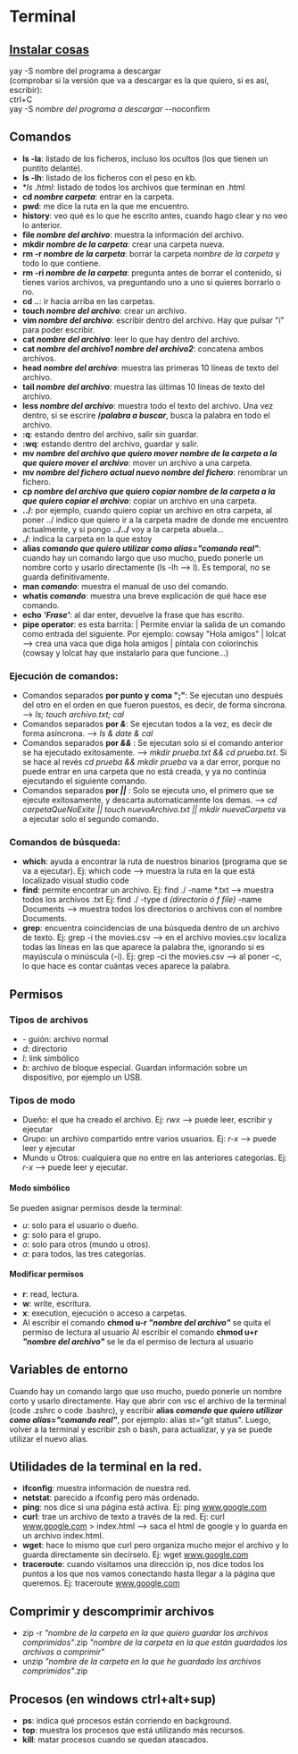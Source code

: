 # Terminal

## [Instalar cosas](https://aur.archlinux.org/)
   yay -S nombre del programa a descargar\
      (comprobar si la versión que va a descargar es la que quiero, si es así, escribir):\
   ctrl+C\
   yay -S *nombre del programa a descargar* --noconfirm

## Comandos
   - **ls -la**: listado de los ficheros, incluso los ocultos (los que tienen un puntito delante).
   - **ls -lh**: listado de los ficheros con el peso en kb.
   - **ls *.html**: listado de todos los archivos que terminan en .html
   - **cd *nombre carpeta***: entrar en la carpeta.
   - **pwd**: me dice la ruta en la que me encuentro.
   - **history**: veo qué es lo que he escrito antes, cuando hago clear y no veo lo anterior.
   - **file *nombre del archivo***: muestra la información del archivo.
   - **mkdir *nombre de la carpeta***: crear una carpeta nueva.
   - **rm -r *nombre de la carpeta***: borrar la carpeta *nombre de la carpeta* y todo lo que contiene.
   - **rm -ri *nombre de la carpeta***: pregunta antes de borrar el contenido, si tienes varios archivos, va preguntando uno a uno si quieres borrarlo o no.
   - **cd ..**: ir hacia arriba en las carpetas.
   - **touch *nombre del archivo***: crear un archivo.
   - **vim *nombre del archivo***: escribir dentro del archivo. Hay que pulsar "i" para poder escribir.
   - **cat *nombre del archivo***: leer lo que hay dentro del archivo.
   - **cat *nombre del archivo1* *nombre del archivo2***: concatena ambos archivos.
   - **head *nombre del archivo***: muestra las primeras 10 líneas de texto del archivo.
   - **tail *nombre del archivo***: muestra las últimas 10 líneas de texto del archivo.
   - **less *nombre del archivo***: muestra todo el texto del archivo. Una vez dentro, si se escrire **/*palabra a buscar***, busca la palabra en todo el archivo.
   - **:q**: estando dentro del archivo, salir sin guardar.
   - **:wq**: estando dentro del archivo, guardar y salir.
   - **mv *nombre del archivo que quiero mover* *nombre de la carpeta a la que quiero mover el archivo***: mover un archivo a una carpeta.
   - **mv *nombre del fichero actual* *nuevo nombre del fichero***: renombrar un fichero.
   - **cp *nombre del archivo que quiero copiar* *nombre de la carpeta a la que quiero copiar el archivo***: copiar un archivo en una carpeta.
   - **../**: por ejemplo, cuando quiero copiar un archivo en otra carpeta, al poner ../ indico que quiero ir a la carpeta madre de donde me encuentro actualmente, y si pongo **../../** voy a la carpeta abuela...
   - **./**: indica la carpeta en la que estoy
   - **alias *comando que quiero utilizar como alias*=*"comando real"***: cuando hay un comando largo que uso mucho, puedo ponerle un nombre corto y usarlo directamente (ls -lh --> l). Es temporal, no se guarda definitivamente.
   - **man *comando***: muestra el manual de uso del comando.
   - **whatis *comando***: muestra una breve explicación de qué hace ese comando.
   - **echo *'Frase'***: al dar enter, devuelve la frase que has escrito.
   - **pipe operator**: es esta barrita: | Permite enviar la salida de un comando como entrada del siguiente. Por ejemplo: cowsay "Hola amigos" | lolcat --> crea una vaca que diga hola amigos | píntala con colorinchis (cowsay y lolcat hay que instalarlo para que funcione...)

### Ejecución de comandos:
   - Comandos separados **por punto y coma ";"**: Se ejecutan uno después del otro en el orden en que fueron puestos, es decir, de forma síncrona. --> *ls; touch archivo.txt; cal* 
   - Comandos separados **por *&***: Se ejecutan todos a la vez, es decir de forma asíncrona. --> *ls & date & cal* 
   - Comandos separados **por *&&*** : Se ejecutan solo si el comando anterior se ha ejecutado exitosamente. --> *mkdir prueba.txt && cd prueba.txt*. Si se hace al revés *cd prueba && mkdir prueba* va a dar error, porque no puede entrar en una carpeta que no está creada, y ya no continúa ejecutando el siguiente comando.
   - Comandos separados **por *||*** : Solo se ejecuta uno, el primero que se ejecute exitosamente, y descarta automaticamente los demas. --> *cd carpetaQueNoExite || touch nuevoArchivo.txt || mkdir nuevaCarpeta* va a ejecutar solo el segundo comando.

### Comandos de búsqueda:
   - **which**: ayuda a encontrar la ruta de nuestros binarios (programa que se va a ejecutar). Ej: which code --> muestra la ruta en la que está localizado visual studio code
   - **find**: permite encontrar un archivo. Ej: find ./ -name *.txt --> muestra todos los archivos .txt Ej: find ./ -type d *(directorio ó f file)* -name Documents --> muestra todos los directorios o archivos con el nombre Documents.
   - **grep**: encuentra coincidencias de una búsqueda dentro de un archivo de texto. Ej: grep -i the movies.csv --> en el archivo movies.csv localiza todas las líneas en las que aparece la palabra the, ignorando si es mayúscula o minúscula (-i). Ej: grep -ci the movies.csv --> al poner -c, lo que hace es contar cuántas veces aparece la palabra.

## Permisos
### Tipos de archivos
   - *-* guión: archivo normal
   - *d*: directorio
   - *l*: link simbólico
   - *b*: archivo de bloque especial. Guardan información sobre un dispositivo, por ejemplo un USB.
### Tipos de modo
   - Dueño: el que ha creado el archivo. Ej: *rwx* --> puede leer, escribir y ejecutar 
   - Grupo: un archivo compartido entre varios usuarios. Ej: *r-x* --> puede leer y ejecutar
   - Mundo u Otros: cualquiera que no entre en las anteriores categorías. Ej: *r-x* --> puede leer y ejecutar.
#### Modo simbólico
Se pueden asignar permisos desde la terminal:
   - *u*: solo para el usuario o dueño.
   - *g*: solo para el grupo.
   - *o*: solo para otros (mundo u otros).
   - *a*: para todos, las tres categorías.
#### Modificar permisos
   - **r**: read, lectura.
   - **w**: write, escritura.
   - **x**: execution, ejecución o acceso a carpetas.
   - Al escribir el comando **chmod u-r *"nombre del archivo"*** se quita el permiso de lectura al usuario
   Al escribir el comando **chmod u+r *"nombre del archivo"*** se le da el permiso de lectura al usuario
## Variables de entorno
Cuando hay un comando largo que uso mucho, puedo ponerle un nombre corto y usarlo directamente. Hay que abrir con vsc el archivo de la terminal (code .zshrc o code .bashrc), y escribir **alias *comando que quiero utilizar como alias*=*"comando real"***, por ejemplo: alias st="git status". Luego, volver a la terminal y escribir zsh o bash, para actualizar, y ya se puede utilizar el nuevo alias.

## Utilidades de la terminal en la red.
   - **ifconfig**: muestra información de nuestra red.
   - **netstat**: parecido a ifconfig pero más ordenado.
   - **ping**: nos dice si una página está activa. Ej: ping www.google.com
   - **curl**: trae un archivo de texto a través de la red. Ej: curl www.google.com > index.html --> saca el html de google y lo guarda en un archivo index.html. 
   - **wget**: hace lo mismo que curl pero organiza mucho mejor el archivo y lo guarda directamente sin decírselo. Ej: wget www.google.com
   - **traceroute**: cuando visitamos una dirección ip, nos dice todos los puntos a los que nos vamos conectando hasta llegar a la página que queremos. Ej: traceroute www.google.com

## Comprimir y descomprimir archivos
   - zip -r *"nombre de la carpeta en la que quiero guardar los archivos comprimidos"*.zip *"nombre de la carpeta en la que están guardados los archivos a comprimir"*
   - unzip *"nombre de la carpeta en la que he guardado los archivos comprimidos"*.zip

## Procesos (en windows ctrl+alt+sup)
   - **ps**: indica qué procesos están corriendo en background.
   - **top**: muestra los procesos que está utilizando más recursos.
   - **kill**: matar procesos cuando se quedan atascados.